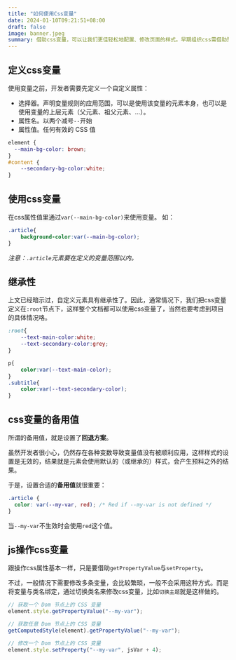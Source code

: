```yaml
---
title: "如何使用Css变量"
date: 2024-01-10T09:21:51+08:00
draft: false
image: banner.jpeg
summary: 借助css变量，可以让我们更佳轻松地配置、修改页面的样式。早期组织css需借助预编译语言如less、sass等，而如今css变量则赋予了css原生的能力，本文介绍如何使用css变量.
---
```




## 定义css变量

使用变量之前，开发者需要先定义一个自定义属性：
- 选择器。声明变量规则的应用范围，可以是使用该变量的元素本身，也可以是使用变量的上层元素（父元素、祖父元素、...）。
- 属性名。以两个减号`--`开始
- 属性值。任何有效的 CSS 值

```css
element {
  --main-bg-color: brown;
}
#content {
    --secondary-bg-color:white;
}
```

## 使用css变量
在css属性值里通过`var(--main-bg-color)`来使用变量。
如：
```css
.article{
    background-color:var(--main-bg-color);
}
```
*注意：`.article`元素要在定义的变量范围以内。*

## 继承性

上文已经暗示过，自定义元素具有继承性了。因此，通常情况下，我们把css变量定义在`:root`节点下，这样整个文档都可以使用css变量了，当然也要考虑到项目的具体情况咯。

```css
:root{
    --text-main-color:white;
    --text-secondary-color:grey;
}

p{
    color:var(--text-main-color);
}
.subtitle{
    color:var(--text-secondary-color);
}
```
## css变量的备用值

所谓的备用值，就是设置了**回退方案**。

虽然开发者很小心，仍然存在各种变数导致变量值没有被顺利应用，这样样式的设置是无效的，结果就是元素会使用默认的（或继承的）样式，会产生预料之外的结果。

于是，设置合适的**备用值**就很重要：

```css
.article {
  color: var(--my-var, red); /* Red if --my-var is not defined */
}
```
当`--my-var`不生效时会使用`red`这个值。

## js操作css变量

跟操作css属性基本一样，只是要借助`getPropertyValue`与`setProperty`。

不过，一般情况下需要修改多条变量，会比较繁琐，一般不会采用这种方式。而是将变量与类名绑定，通过切换类名来修改css变量，比如`切换主题`就是这样做的。

```javascript
// 获取一个 Dom 节点上的 CSS 变量
element.style.getPropertyValue("--my-var");

// 获取任意 Dom 节点上的 CSS 变量
getComputedStyle(element).getPropertyValue("--my-var");

// 修改一个 Dom 节点上的 CSS 变量
element.style.setProperty("--my-var", jsVar + 4);
```